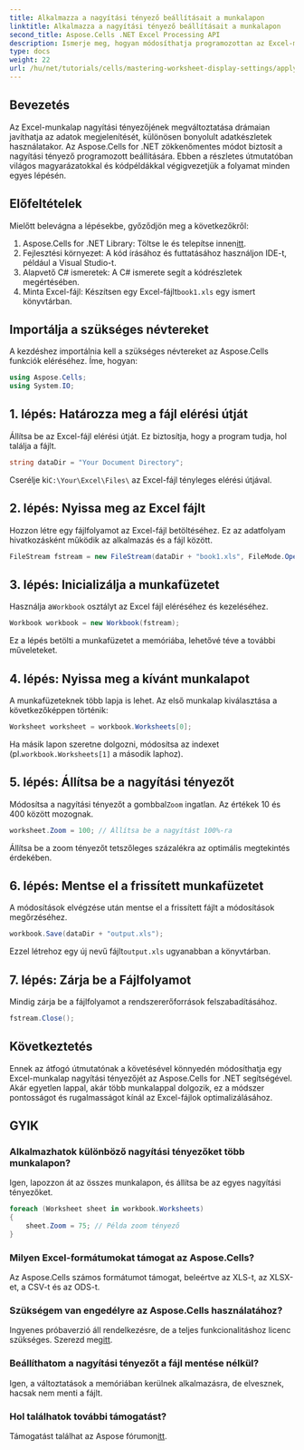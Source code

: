 ```yaml
---
title: Alkalmazza a nagyítási tényező beállításait a munkalapon
linktitle: Alkalmazza a nagyítási tényező beállításait a munkalapon
second_title: Aspose.Cells .NET Excel Processing API
description: Ismerje meg, hogyan módosíthatja programozottan az Excel-munkalapok nagyítási tényezőjét az Aspose.Cells for .NET segítségével. Kövesse lépésenkénti útmutatónkat részletes kódpéldákkal az Excel-fájl megjelenítésének javításához.
type: docs
weight: 22
url: /hu/net/tutorials/cells/mastering-worksheet-display-settings/apply-zoom-factor-adjustments/
---
```

## Bevezetés

Az Excel-munkalap nagyítási tényezőjének megváltoztatása drámaian javíthatja az adatok megjelenítését, különösen bonyolult adatkészletek használatakor. Az Aspose.Cells for .NET zökkenőmentes módot biztosít a nagyítási tényező programozott beállítására. Ebben a részletes útmutatóban világos magyarázatokkal és kódpéldákkal végigvezetjük a folyamat minden egyes lépésén.

## Előfeltételek  

Mielőtt belevágna a lépésekbe, győződjön meg a következőkről:  

1.  Aspose.Cells for .NET Library: Töltse le és telepítse innen[itt](https://releases.aspose.com/cells/net/).  
2. Fejlesztési környezet: A kód írásához és futtatásához használjon IDE-t, például a Visual Studio-t.  
3. Alapvető C# ismeretek: A C# ismerete segít a kódrészletek megértésében.  
4.  Minta Excel-fájl: Készítsen egy Excel-fájlt`book1.xls` egy ismert könyvtárban.  

## Importálja a szükséges névtereket  

A kezdéshez importálnia kell a szükséges névtereket az Aspose.Cells funkciók eléréséhez. Íme, hogyan:  

```csharp
using Aspose.Cells;
using System.IO;
```

## 1. lépés: Határozza meg a fájl elérési útját  

Állítsa be az Excel-fájl elérési útját. Ez biztosítja, hogy a program tudja, hol találja a fájlt.  

```csharp
string dataDir = "Your Document Directory";
```

 Cserélje ki`C:\Your\Excel\Files\` az Excel-fájl tényleges elérési útjával.  

## 2. lépés: Nyissa meg az Excel fájlt  

Hozzon létre egy fájlfolyamot az Excel-fájl betöltéséhez. Ez az adatfolyam hivatkozásként működik az alkalmazás és a fájl között.  

```csharp
FileStream fstream = new FileStream(dataDir + "book1.xls", FileMode.Open);
```

## 3. lépés: Inicializálja a munkafüzetet  

 Használja a`Workbook` osztályt az Excel fájl eléréséhez és kezeléséhez.  

```csharp
Workbook workbook = new Workbook(fstream);
```

Ez a lépés betölti a munkafüzetet a memóriába, lehetővé téve a további műveleteket.  

## 4. lépés: Nyissa meg a kívánt munkalapot  

A munkafüzeteknek több lapja is lehet. Az első munkalap kiválasztása a következőképpen történik:  

```csharp
Worksheet worksheet = workbook.Worksheets[0];
```

 Ha másik lapon szeretne dolgozni, módosítsa az indexet (pl.`workbook.Worksheets[1]` a második laphoz).  

## 5. lépés: Állítsa be a nagyítási tényezőt  

 Módosítsa a nagyítási tényezőt a gombbal`Zoom` ingatlan. Az értékek 10 és 400 között mozognak.  

```csharp
worksheet.Zoom = 100; // Állítsa be a nagyítást 100%-ra
```

Állítsa be a zoom tényezőt tetszőleges százalékra az optimális megtekintés érdekében.  

## 6. lépés: Mentse el a frissített munkafüzetet  

A módosítások elvégzése után mentse el a frissített fájlt a módosítások megőrzéséhez.  

```csharp
workbook.Save(dataDir + "output.xls");
```

 Ezzel létrehoz egy új nevű fájlt`output.xls` ugyanabban a könyvtárban.  

## 7. lépés: Zárja be a Fájlfolyamot  

Mindig zárja be a fájlfolyamot a rendszererőforrások felszabadításához.  

```csharp
fstream.Close();
```

## Következtetés  

Ennek az átfogó útmutatónak a követésével könnyedén módosíthatja egy Excel-munkalap nagyítási tényezőjét az Aspose.Cells for .NET segítségével. Akár egyetlen lappal, akár több munkalappal dolgozik, ez a módszer pontosságot és rugalmasságot kínál az Excel-fájlok optimalizálásához.  


## GYIK  

### Alkalmazhatok különböző nagyítási tényezőket több munkalapon?  
Igen, lapozzon át az összes munkalapon, és állítsa be az egyes nagyítási tényezőket.  

```csharp
foreach (Worksheet sheet in workbook.Worksheets)
{
    sheet.Zoom = 75; // Példa zoom tényező
}
```

### Milyen Excel-formátumokat támogat az Aspose.Cells?  
Az Aspose.Cells számos formátumot támogat, beleértve az XLS-t, az XLSX-et, a CSV-t és az ODS-t.  

### Szükségem van engedélyre az Aspose.Cells használatához?  
 Ingyenes próbaverzió áll rendelkezésre, de a teljes funkcionalitáshoz licenc szükséges. Szerezd meg[itt](https://purchase.aspose.com/buy).  

### Beállíthatom a nagyítási tényezőt a fájl mentése nélkül?  
Igen, a változtatások a memóriában kerülnek alkalmazásra, de elvesznek, hacsak nem menti a fájlt.  

### Hol találhatok további támogatást?  
 Támogatást találhat az Aspose fórumon[itt](https://forum.aspose.com/c/cells/9).

